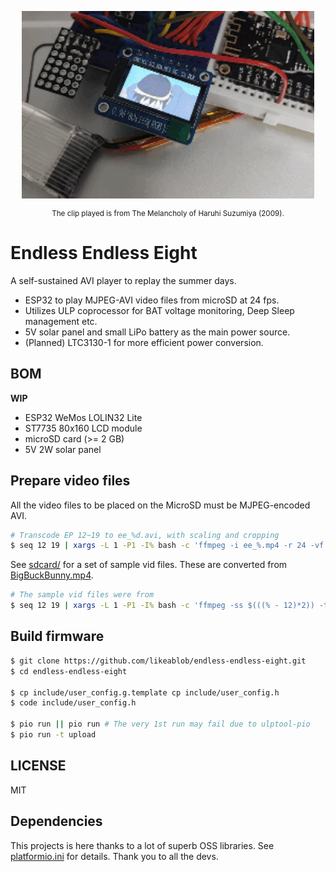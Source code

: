 <p align="center">
  <img align="center" height="300px" width="auto" src="./images/eee_main.gif">
  <p align="center">
  <small>The clip played is from The Melancholy of Haruhi Suzumiya (2009). </small>
  </p>
</p>

# Endless Endless Eight

A self-sustained AVI player to replay the summer days.

- ESP32 to play MJPEG-AVI video files from microSD at 24 fps.
- Utilizes ULP coprocessor for BAT voltage monitoring, Deep Sleep management etc.
- 5V solar panel and small LiPo battery as the main power source.
- (Planned) LTC3130-1 for more efficient power conversion.

## BOM

**WIP**
- ESP32 WeMos LOLIN32 Lite
- ST7735 80x160 LCD module
- microSD card (>= 2 GB)
- 5V 2W solar panel

## Prepare video files

All the video files to be placed on the MicroSD must be MJPEG-encoded AVI.

```sh
# Transcode EP 12~19 to ee_%d.avi, with scaling and cropping
$ seq 12 19 | xargs -L 1 -P1 -I% bash -c 'ffmpeg -i ee_%.mp4 -r 24 -vf scale=160:-1,crop=160:80 -vcodec mjpeg -q:v 5 -an ee_%.avi -y'
```

See [sdcard/](./sdcard/) for a set of sample vid files. These are converted from [BigBuckBunny.mp4](http://commondatastorage.googleapis.com/gtv-videos-bucket/sample/BigBuckBunny.mp4).
```sh
# The sample vid files were from
$ seq 12 19 | xargs -L 1 -P1 -I% bash -c 'ffmpeg -ss $(((% - 12)*2)) -to $(((% - 12 + 1) * 2)) -i BigBuckBunny.mp4 -r 24 -vf scale=160:-1,crop=160:80 -vcodec mjpeg -q:v 5 -an ee_%.avi -y'
```

## Build firmware

```sh
$ git clone https://github.com/likeablob/endless-endless-eight.git
$ cd endless-endless-eight

$ cp include/user_config.g.template cp include/user_config.h
$ code include/user_config.h

$ pio run || pio run # The very 1st run may fail due to ulptool-pio
$ pio run -t upload
```

## LICENSE

MIT


## Dependencies
This projects is here thanks to a lot of superb OSS libraries.
See [platformio.ini](./platformio.ini) for details. Thank you to all the devs.
